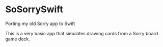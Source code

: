 # SoSorrySwift
Porting my old Sorry app to Swift

This is a very basic app that simulates drawing cards from a Sorry board game deck.
